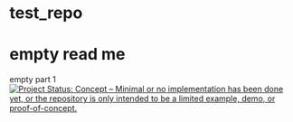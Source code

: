 # test_repo

# empty read me 
empty part 1
<a href="https://www.repostatus.org/#concept"><img src="https://www.repostatus.org/badges/latest/concept.svg" alt="Project Status: Concept – Minimal or no implementation has been done yet, or the repository is only intended to be a limited example, demo, or proof-of-concept." /></a>
